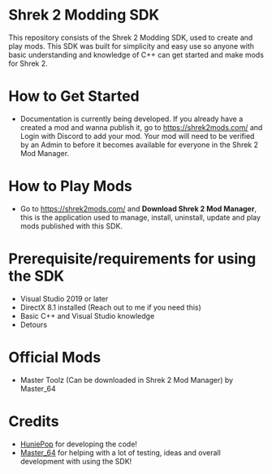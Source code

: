 # Shrek 2 Modding SDK
This repository consists of the Shrek 2 Modding SDK, used to create and play mods. This SDK was built for simplicity and easy use so anyone with basic understanding and knowledge of C++ can get started and make mods for Shrek 2.

# How to Get Started
- Documentation is currently being developed. If you already have a created a mod and wanna publish it, go to https://shrek2mods.com/ and Login with Discord to add your mod. Your mod will need to be verified by an Admin to before it becomes available for everyone in the Shrek 2 Mod Manager.

# How to Play Mods
- Go to https://shrek2mods.com/ and **Download Shrek 2 Mod Manager**, this is the application used to manage, install, uninstall, update and play mods published with this SDK.

# Prerequisite/requirements for using the SDK
- Visual Studio 2019 or later
- DirectX 8.1 installed (Reach out to me if you need this)
- Basic C++ and Visual Studio knowledge
- Detours

# Official Mods
- Master Toolz (Can be downloaded in Shrek 2 Mod Manager) by Master_64

# Credits
- <a href="https://www.youtube.com/channel/UC_7DEB6JOtilHFg0XeF6HkA" target="_blank">HuniePop</a> for developing the code!
- <a href="https://www.youtube.com/channel/UCNO-_q3wc8BU2MURM9qRVYA" target="_blank">Master_64</a> for helping with a lot of testing, ideas and overall development with using the SDK!


